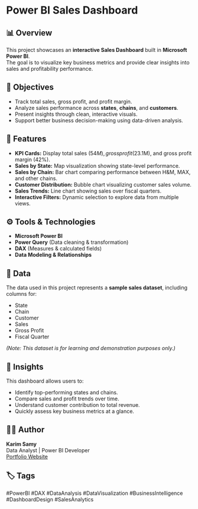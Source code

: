 # Power BI Sales Dashboard

## 📊 Overview
This project showcases an **interactive Sales Dashboard** built in **Microsoft Power BI**.  
The goal is to visualize key business metrics and provide clear insights into sales and profitability performance.

## 🧠 Objectives
- Track total sales, gross profit, and profit margin.
- Analyze sales performance across **states**, **chains**, and **customers**.
- Present insights through clean, interactive visuals.
- Support better business decision-making using data-driven analysis.

## 🧩 Features
- **KPI Cards:** Display total sales ($54M), gross profit ($23.1M), and gross profit margin (42%).
- **Sales by State:** Map visualization showing state-level performance.
- **Sales by Chain:** Bar chart comparing performance between H&M, MAX, and other chains.
- **Customer Distribution:** Bubble chart visualizing customer sales volume.
- **Sales Trends:** Line chart showing sales over fiscal quarters.
- **Interactive Filters:** Dynamic selection to explore data from multiple views.

## ⚙️ Tools & Technologies
- **Microsoft Power BI**
- **Power Query** (Data cleaning & transformation)
- **DAX** (Measures & calculated fields)
- **Data Modeling & Relationships**

## 📁 Data
The data used in this project represents a **sample sales dataset**, including columns for:
- State  
- Chain  
- Customer  
- Sales  
- Gross Profit  
- Fiscal Quarter  

*(Note: This dataset is for learning and demonstration purposes only.)*

## 🚀 Insights
This dashboard allows users to:
- Identify top-performing states and chains.
- Compare sales and profit trends over time.
- Understand customer contribution to total revenue.
- Quickly assess key business metrics at a glance.

## 🧑‍💻 Author
**Karim Samy**  
Data Analyst | Power BI Developer  
[Portfolio Website](https://preview--karimsamy-protofolio.lovable.app/)  

## 🏷️ Tags
#PowerBI #DAX #DataAnalysis #DataVisualization #BusinessIntelligence #DashboardDesign #SalesAnalytics
